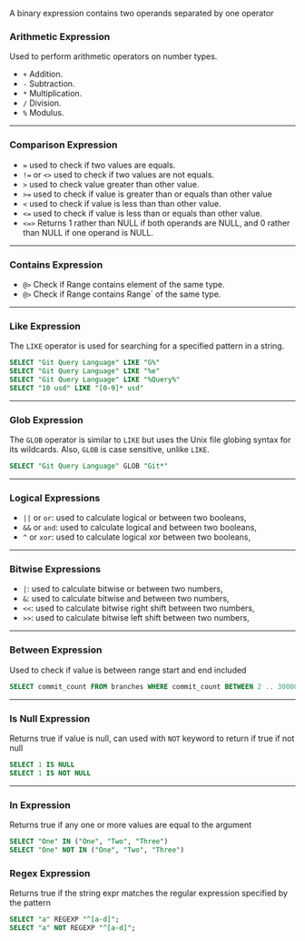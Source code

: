 A binary expression contains two operands separated by one operator

### Arithmetic Expression

Used to perform arithmetic operators on number types.

- `+` Addition.
- `-` Subtraction.
- `*` Multiplication.
- `/` Division.
- `%` Modulus.

---

### Comparison Expression
- `=` used to check if two values are equals.
- `!=` or `<>` used to check if two values are not equals.
- `>` used to check value greater than other value.
- `>=` used to check if value is greater than or equals than other value
- `<` used to check if value is less than than other value.
- `<=` used to check if value is less than or equals than other value.
- `<=>` Returns 1 rather than NULL if both operands are NULL, and 0 rather than NULL if one operand is NULL.

---

### Contains Expression

- `@>` Check if Range contains element of the same type.
- `@>` Check if Range contains Range` of the same type.

---

### Like Expression
The `LIKE` operator is used for searching for a specified pattern in a string.

```sql
SELECT "Git Query Language" LIKE "G%"
SELECT "Git Query Language" LIKE "%e"
SELECT "Git Query Language" LIKE "%Query%"
SELECT "10 usd" LIKE "[0-9]* usd"
```

---

### Glob Expression
The `GLOB` operator is similar to `LIKE` but uses the Unix file globing syntax for its wildcards. Also, `GLOB` is case sensitive, unlike `LIKE`.

```sql
SELECT "Git Query Language" GLOB "Git*"
```

---

### Logical Expressions

- `||` or `or`: used to calculate logical or between two booleans,
- `&&` or `and`: used to calculate logical and between two booleans,
- `^` or `xor`: used to calculate logical xor between two booleans,

---

### Bitwise Expressions

- `|`: used to calculate bitwise or between two numbers,
- `&`: used to calculate bitwise and between two numbers,
- `<<`: used to calculate bitwise right shift between two numbers,
- `>>`: used to calculate bitwise left shift between two numbers,
 
---

### Between Expression
Used to check if value is between range start and end included

```SQL
SELECT commit_count FROM branches WHERE commit_count BETWEEN 2 .. 30000
```

---

### Is Null Expression
Returns true if value is null, can used with `NOT` keyword to return if true if not null

```SQL
SELECT 1 IS NULL
SELECT 1 IS NOT NULL
```

---

### In Expression
Returns true if any one or more values are equal to the argument

```SQL
SELECT "One" IN ("One", "Two", "Three")
SELECT "One" NOT IN ("One", "Two", "Three")
```

### Regex Expression
Returns true if the string expr matches the regular expression specified by the pattern

```SQL
SELECT "a" REGEXP "^[a-d]";
SELECT "a" NOT REGEXP "^[a-d]";
```
